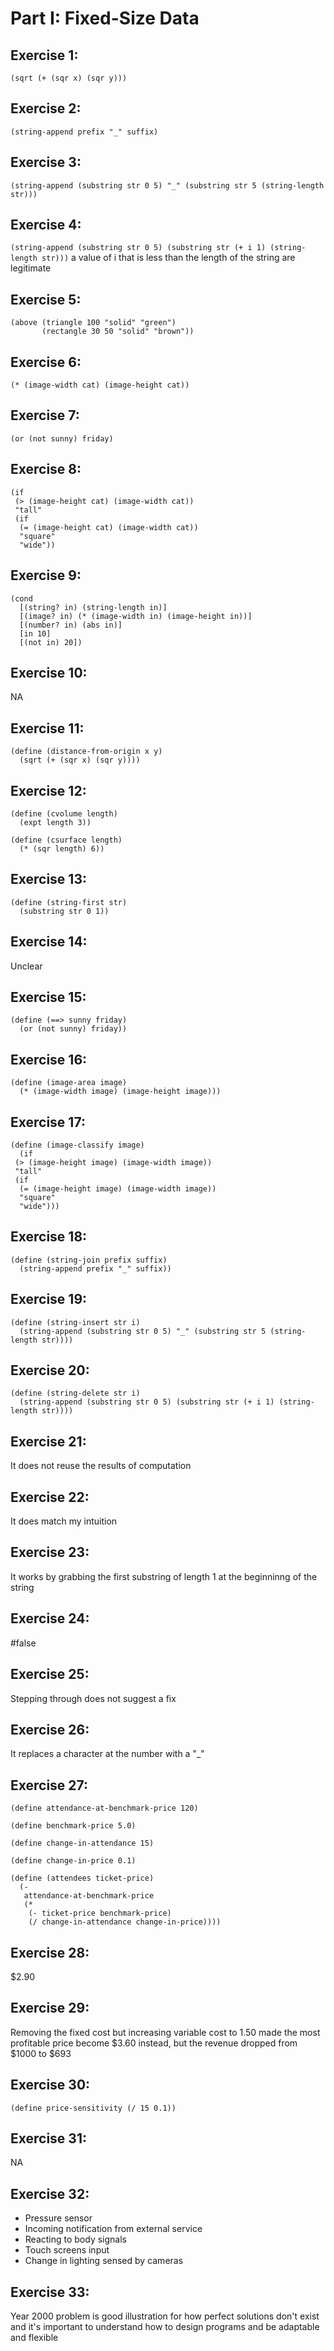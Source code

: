 # Part I: Fixed-Size Data

## Exercise 1:
`(sqrt (+ (sqr x) (sqr y)))`

## Exercise 2:
`(string-append prefix "_" suffix)`

## Exercise 3:
`(string-append (substring str 0 5) "_" (substring str 5 (string-length str)))`

## Exercise 4:
`(string-append (substring str 0 5) (substring str (+ i 1) (string-length str)))` a value of i that is less than the length of the string are legitimate

## Exercise 5:
```
(above (triangle 100 "solid" "green")
       (rectangle 30 50 "solid" "brown"))
```

## Exercise 6:
`(* (image-width cat) (image-height cat))`

## Exercise 7:
`(or (not sunny) friday)`

## Exercise 8:
```
(if
 (> (image-height cat) (image-width cat))
 "tall"
 (if
  (= (image-height cat) (image-width cat))
  "square"
  "wide"))
```

## Exercise 9:
```
(cond
  [(string? in) (string-length in)]
  [(image? in) (* (image-width in) (image-height in))]
  [(number? in) (abs in)]
  [in 10]
  [(not in) 20])
```
## Exercise 10:
NA

## Exercise 11:
```
(define (distance-from-origin x y)
  (sqrt (+ (sqr x) (sqr y))))
```

## Exercise 12:
```
(define (cvolume length)
  (expt length 3))

(define (csurface length)
  (* (sqr length) 6))
```

## Exercise 13:
```
(define (string-first str)
  (substring str 0 1))
```

## Exercise 14:
Unclear

## Exercise 15:
```
(define (==> sunny friday)
  (or (not sunny) friday))
```
## Exercise 16:
```
(define (image-area image)
  (* (image-width image) (image-height image)))
```

## Exercise 17:
```
(define (image-classify image)
  (if
 (> (image-height image) (image-width image))
 "tall"
 (if
  (= (image-height image) (image-width image))
  "square"
  "wide")))
```

## Exercise 18:
```
(define (string-join prefix suffix)
  (string-append prefix "_" suffix))
```

## Exercise 19:
```
(define (string-insert str i)
  (string-append (substring str 0 5) "_" (substring str 5 (string-length str))))
```

## Exercise 20:
```
(define (string-delete str i)
  (string-append (substring str 0 5) (substring str (+ i 1) (string-length str))))
```

## Exercise 21:
It does not  reuse the results of computation

## Exercise 22:
It does match my intuition

## Exercise 23:
It works by grabbing the first substring of length 1 at the beginninng of the string

## Exercise 24:
#false

## Exercise 25:
Stepping through does not suggest a fix

## Exercise 26:
It replaces a character at the number with a "_"

## Exercise 27:
```
(define attendance-at-benchmark-price 120)

(define benchmark-price 5.0)

(define change-in-attendance 15)

(define change-in-price 0.1)

(define (attendees ticket-price)
  (-
   attendance-at-benchmark-price
   (*
    (- ticket-price benchmark-price)
    (/ change-in-attendance change-in-price))))
```

## Exercise 28:
$2.90

## Exercise 29:
Removing the fixed cost but increasing variable cost to 1.50 made the most profitable price become $3.60 instead, but the revenue dropped from $1000 to $693

## Exercise 30:
`(define price-sensitivity (/ 15 0.1))`

## Exercise 31:
NA

## Exercise 32:
- Pressure sensor
- Incoming notification from external service
- Reacting to body signals
- Touch screens input
- Change in lighting sensed by cameras

## Exercise 33:
Year 2000 problem is good illustration for how perfect solutions don't exist and it's important to understand how to design programs and be adaptable and flexible

